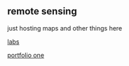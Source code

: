 ## remote sensing 
just hosting maps and other things here 

[labs](labs/labs.md)

[portfolio one](portfolio01/portfolio01.md)
